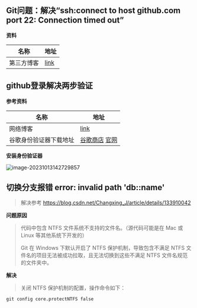 ## Git问题：解决“ssh:connect to host github.com port 22: Connection timed out”

**资料**

| 名称       | 地址                                                         |
| ---------- | ------------------------------------------------------------ |
| 第三方博客 | [link](https://blog.csdn.net/weixin_45637036/article/details/106560217) |

## github登录解决两步验证

**参考资料**

| 名称                   | 地址                                                         |
| ---------------------- | ------------------------------------------------------------ |
| 网络博客               | [link](https://blog.csdn.net/qq_42611074/article/details/133377164?utm_medium=distribute.pc_relevant.none-task-blog-2~default~baidujs_baidulandingword~default-0-133377164-blog-103712414.235^v38^pc_relevant_anti_t3_base&spm=1001.2101.3001.4242.1&utm_relevant_index=1) |
| 谷歌身份验证器下载地址 | [谷歌商店](https://chromewebstore.google.com/detail/%E8%BA%AB%E4%BB%BD%E9%AA%8C%E8%AF%81%E5%99%A8/bhghoamapcdpbohphigoooaddinpkbai)  [官网](https://authenticator.cc/) |

**安装身份验证器**

![image-20231013142729857](https://yaoliuyang-blog-images.oss-cn-beijing.aliyuncs.com/blogImages/image-20231013142729857.png)

## 切换分支报错 error: invalid path 'db::name'

> 解决参考          https://blog.csdn.net/Changxing_J/article/details/133910042

**问题原因**

> 代码中包含 NTFS 文件系统不支持的文件名。（源代码可能是在 Mac 或 Linux 等其他系统下开发的）
>
> Git 在 Windows 下默认开启了 NTFS 保护机制，导致包含不满足 NTFS 文件名的项目无法被成功拉取，且无法切换到这些不满足 NTFS 文件名规范的文件夹中。

**解决**

> 关闭 NTFS 保护机制的配置，操作命令如下：

```shell
git config core.protectNTFS false
```

